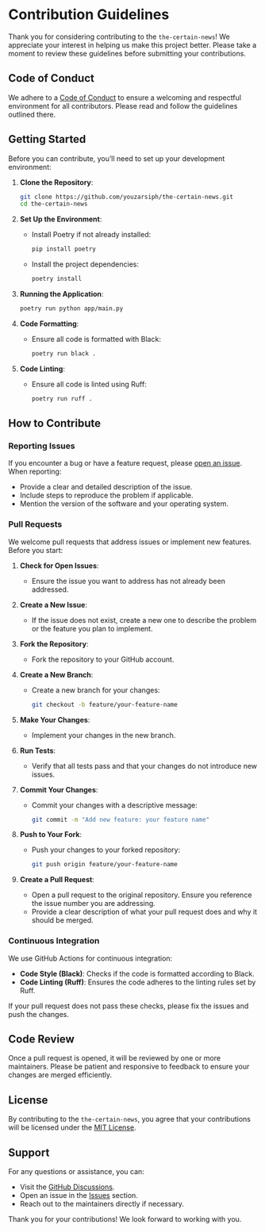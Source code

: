 # Contribution Guidelines

Thank you for considering contributing to the `the-certain-news`! We appreciate your interest in helping us make this project better. Please take a moment to review these guidelines before submitting your contributions.

## Code of Conduct

We adhere to a [Code of Conduct](CODE_OF_CONDUCT.md) to ensure a welcoming and respectful environment for all contributors. Please read and follow the guidelines outlined there.

## Getting Started

Before you can contribute, you’ll need to set up your development environment:

1. **Clone the Repository**:

   ```bash
   git clone https://github.com/youzarsiph/the-certain-news.git
   cd the-certain-news
   ```

2. **Set Up the Environment**:
   - Install Poetry if not already installed:

     ```bash
     pip install poetry
     ```

   - Install the project dependencies:

     ```bash
     poetry install
     ```

3. **Running the Application**:

   ```bash
   poetry run python app/main.py
   ```

4. **Code Formatting**:
   - Ensure all code is formatted with Black:

     ```bash
     poetry run black .
     ```

5. **Code Linting**:
   - Ensure all code is linted using Ruff:

     ```bash
     poetry run ruff .
     ```

## How to Contribute

### Reporting Issues

If you encounter a bug or have a feature request, please [open an issue](https://github.com/youzarsiph/the-certain-news/issues/new). When reporting:

- Provide a clear and detailed description of the issue.
- Include steps to reproduce the problem if applicable.
- Mention the version of the software and your operating system.

### Pull Requests

We welcome pull requests that address issues or implement new features. Before you start:

1. **Check for Open Issues**:
   - Ensure the issue you want to address has not already been addressed.

2. **Create a New Issue**:
   - If the issue does not exist, create a new one to describe the problem or the feature you plan to implement.

3. **Fork the Repository**:
   - Fork the repository to your GitHub account.

4. **Create a New Branch**:
   - Create a new branch for your changes:

     ```bash
     git checkout -b feature/your-feature-name
     ```

5. **Make Your Changes**:
   - Implement your changes in the new branch.

6. **Run Tests**:
   - Verify that all tests pass and that your changes do not introduce new issues.

7. **Commit Your Changes**:
   - Commit your changes with a descriptive message:

     ```bash
     git commit -m "Add new feature: your feature name"
     ```

8. **Push to Your Fork**:
   - Push your changes to your forked repository:

     ```bash
     git push origin feature/your-feature-name
     ```

9. **Create a Pull Request**:
   - Open a pull request to the original repository. Ensure you reference the issue number you are addressing.
   - Provide a clear description of what your pull request does and why it should be merged.

### Continuous Integration

We use GitHub Actions for continuous integration:

- **Code Style (Black)**: Checks if the code is formatted according to Black.
- **Code Linting (Ruff)**: Ensures the code adheres to the linting rules set by Ruff.

If your pull request does not pass these checks, please fix the issues and push the changes.

## Code Review

Once a pull request is opened, it will be reviewed by one or more maintainers. Please be patient and responsive to feedback to ensure your changes are merged efficiently.

## License

By contributing to the `the-certain-news`, you agree that your contributions will be licensed under the [MIT License](LICENSE).

## Support

For any questions or assistance, you can:

- Visit the [GitHub Discussions](https://github.com/youzarsiph/the-certain-news/discussions).
- Open an issue in the [Issues](https://github.com/youzarsiph/the-certain-news/issues) section.
- Reach out to the maintainers directly if necessary.

Thank you for your contributions! We look forward to working with you.
